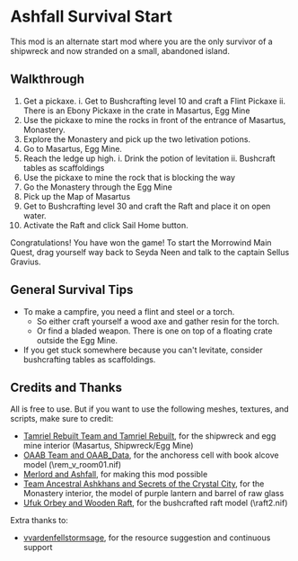 # Ashfall Survival Start

This mod is an alternate start mod where you are the only survivor of a shipwreck and now stranded on a small, abandoned island.

## Walkthrough 

1. Get a pickaxe. 
   i. Get to Bushcrafting level 10 and craft a Flint Pickaxe
   ii. There is an Ebony Pickaxe in the crate in Masartus, Egg Mine
2. Use the pickaxe to mine the rocks in front of the entrance of Masartus, Monastery. 
3. Explore the Monastery and pick up the two letivation potions.
4. Go to Masartus, Egg Mine. 
5. Reach the ledge up high.
   i. Drink the potion of levitation
   ii. Bushcraft tables as scaffoldings
6. Use the pickaxe to mine the rock that is blocking the way
7. Go the Monastery through the Egg Mine
8. Pick up the Map of Masartus
9. Get to Bushcrafting level 30 and craft the Raft and place it on open water. 
10. Activate the Raft and click Sail Home button.

Congratulations! You have won the game! To start the Morrowind Main Quest, drag yourself way back to Seyda Neen and talk to the captain Sellus Gravius. 

## General Survival Tips

- To make a campfire, you need a flint and steel or a torch. 
  - So either craft yourself a wood axe and gather resin for the torch.
  - Or find a bladed weapon. There is one on top of a floating crate outside the Egg Mine.
- If you get stuck somewhere because you can't levitate, consider bushcrafting tables as scaffoldings. 

## Credits and Thanks 

All is free to use. But if you want to use the following meshes, textures, and scripts, make sure to credit:

- [Tamriel Rebuilt Team and Tamriel Rebuilt](https://www.nexusmods.com/morrowind/mods/42145), for the shipwreck and egg mine interior (Masartus, Shipwreck/Egg Mine)
- [OAAB Team and OAAB_Data](https://www.nexusmods.com/morrowind/mods/49042), for the anchoress cell with book alcove model (\rem_v_room01.nif)
- [Merlord and Ashfall](https://www.nexusmods.com/morrowind/mods/49057), for making this mod possible
- [Team Ancestral Ashkhans and Secrets of the Crystal City](https://www.nexusmods.com/morrowind/mods/51932), for the Monastery interior, the model of purple lantern and barrel of raw glass
- [Ufuk Orbey and Wooden Raft](https://www.nexusmods.com/morrowind/mods/43955), for the bushcrafted raft model (\raft2.nif)

Extra thanks to:

- [vvardenfellstormsage](https://www.nexusmods.com/morrowind/users/74766743), for the resource suggestion and continuous support